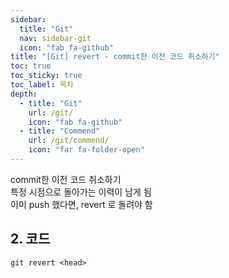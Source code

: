 ```yaml
---
sidebar:
  title: "Git"
  nav: sidebar-git
  icon: "fab fa-github"
title: "[Git] revert - commit한 이전 코드 취소하기"
toc: true
toc_sticky: true
toc_label: 목차
depth: 
  - title: "Git"
    url: /git/
    icon: "fab fa-github"
  - title: "Commend"
    url: /git/commend/
    icon: "far fa-folder-open"
---
```

commit한 이전 코드 취소하기  
특정 시점으로 돌아가는 이력이 남게 됨  
이미 push 했다면, revert 로 돌려야 함

## 2. 코드
```
git revert <head> 
```
